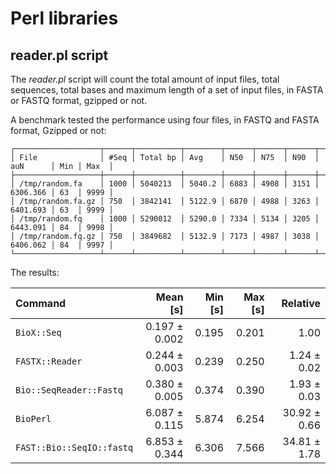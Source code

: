 # Perl libraries

## reader.pl script

The _reader.pl_ script will count the total amount of input files, total sequences, total bases and maximum length
of a set of input files, in FASTA or FASTQ format, gzipped or not.

A benchmark tested the performance using four files, in FASTQ and FASTA format, Gzipped or not:

```
┌───────────────────┬──────┬──────────┬────────┬──────┬──────┬──────┬──────────┬─────┬──────┐
│ File              │ #Seq │ Total bp │ Avg    │ N50  │ N75  │ N90  │ auN      │ Min │ Max  │
├───────────────────┼──────┼──────────┼────────┼──────┼──────┼──────┼──────────┼─────┼──────┤
│ /tmp/random.fa    │ 1000 │ 5040213  │ 5040.2 │ 6883 │ 4908 │ 3151 │ 6306.366 │ 63  │ 9999 │
│ /tmp/random.fa.gz │ 750  │ 3842141  │ 5122.9 │ 6870 │ 4988 │ 3263 │ 6401.693 │ 63  │ 9999 │
│ /tmp/random.fq    │ 1000 │ 5290012  │ 5290.0 │ 7334 │ 5134 │ 3205 │ 6443.091 │ 84  │ 9998 │
│ /tmp/random.fq.gz │ 750  │ 3849682  │ 5132.9 │ 7173 │ 4987 │ 3038 │ 6406.062 │ 84  │ 9997 │
└───────────────────┴──────┴──────────┴────────┴──────┴──────┴──────┴──────────┴─────┴──────┘
```

The results:

| Command | Mean [s] | Min [s] | Max [s] | Relative |
|:---|---:|---:|---:|---:|
| `BioX::Seq` | 0.197 ± 0.002 | 0.195 | 0.201 | 1.00 |
| `FASTX::Reader` | 0.244 ± 0.003 | 0.239 | 0.250 | 1.24 ± 0.02 |
| `Bio::SeqReader::Fastq` | 0.380 ± 0.005 | 0.374 | 0.390 | 1.93 ± 0.03 |
| `BioPerl` | 6.087 ± 0.115 | 5.874 | 6.254 | 30.92 ± 0.66 |
| `FAST::Bio::SeqIO::fastq` | 6.853 ± 0.344 | 6.306 | 7.566 | 34.81 ± 1.78 |
